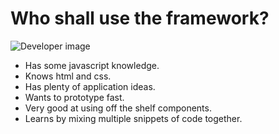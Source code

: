 # Who shall use the framework?

![Developer image](target-audience/developer.png)

* Has some javascript knowledge.
* Knows html and css.
* Has plenty of application ideas.
* Wants to prototype fast.
* Very good at using off the shelf components.
* Learns by mixing multiple snippets of code together.
